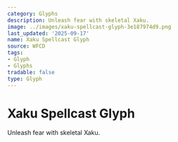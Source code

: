 ```yaml
---
category: Glyphs
description: Unleash fear with skeletal Xaku.
image: ../images/xaku-spellcast-glyph-3e187974d9.png
last_updated: '2025-09-17'
name: Xaku Spellcast Glyph
source: WFCD
tags:
- Glyph
- Glyphs
tradable: false
type: Glyph
---
```


# Xaku Spellcast Glyph

Unleash fear with skeletal Xaku.

